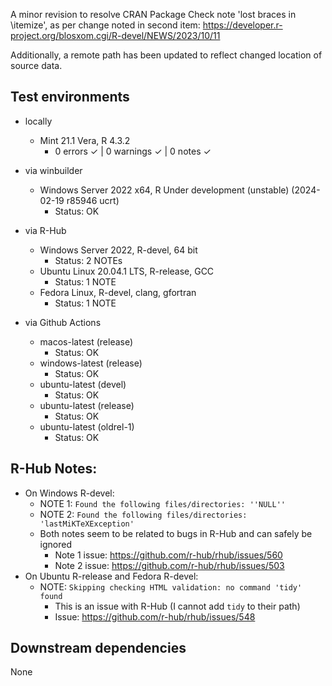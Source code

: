 A minor revision to resolve CRAN Package Check note 'lost braces in \\itemize',
as per change noted in second item: https://developer.r-project.org/blosxom.cgi/R-devel/NEWS/2023/10/11

Additionally, a remote path has been updated to reflect changed location of source data.


## Test environments 
* locally
    * Mint 21.1 Vera, R 4.3.2
        * 0 errors ✓ | 0 warnings ✓ | 0 notes ✓

* via winbuilder
    * Windows Server 2022 x64, R Under development (unstable) (2024-02-19 r85946 ucrt)
        * Status: OK

* via R-Hub
    * Windows Server 2022, R-devel, 64 bit
        * Status: 2 NOTEs
    * Ubuntu Linux 20.04.1 LTS, R-release, GCC
        * Status: 1 NOTE
    * Fedora Linux, R-devel, clang, gfortran
        * Status: 1 NOTE

* via Github Actions
    * macos-latest (release)
        * Status: OK
    * windows-latest (release)
        * Status: OK
    * ubuntu-latest (devel)
        * Status: OK
    * ubuntu-latest (release)
        * Status: OK
    * ubuntu-latest (oldrel-1)
        * Status: OK

## R-Hub Notes:

* On Windows R-devel: 
    * NOTE 1: `Found the following files/directories: ''NULL''`
    * NOTE 2: `Found the following files/directories: 'lastMiKTeXException'`
    * Both notes seem to be related to bugs in R-Hub and can safely be ignored
        * Note 1 issue: https://github.com/r-hub/rhub/issues/560
        * Note 2 issue: https://github.com/r-hub/rhub/issues/503
* On Ubuntu R-release and Fedora R-devel:
    * NOTE: `Skipping checking HTML validation: no command 'tidy' found`
        * This is an issue with R-Hub (I cannot add `tidy` to their path)
        * Issue: https://github.com/r-hub/rhub/issues/548

## Downstream dependencies
None
